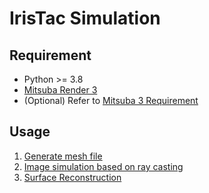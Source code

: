 # IrisTac Simulation

## Requirement
- Python >= 3.8
- [Mitsuba Render 3](https://github.com/mitsuba-renderer/mitsuba3)
- (Optional) Refer to [Mitsuba 3 Requirement](https://github.com/mitsuba-renderer/mitsuba3?tab=readme-ov-file#requirements)

## Usage

1. [Generate mesh file](./scripts/meshGenerator.ipynb)
2. [Image simulation based on ray casting](./scripts/rayCastingSimulationInMatrix.ipynb)
3. [Surface Reconstruction](./scripts/surfaceReconstruction.ipynb)